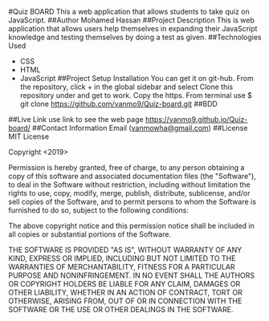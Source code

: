 #Quiz BOARD
This a web application that allows students to take quiz on JavaScript.
##Author
Mohamed Hassan
##Project Description
This is web application that allows users help themselves in expanding their JavaScript knowledge and testing themselves by doing a test as given.
##Technologies Used
* CSS
* HTML
* JavaScript
##Project Setup Installation
You can get it on git-hub. From the repository, click + in the global sidebar and select Clone this repository under and get to work. Copy the https. From terminal use $ git clone https://github.com/vanmo9/Quiz-board.git
##BDD


##Live Link
use link to see the web page https://vanmo9.github.io/Quiz-board/
##Contact Information
Email (vanmowha@gmail.com)
##License
MIT License

Copyright <2019> <MOHAMED HASSAN>

Permission is hereby granted, free of charge, to any person obtaining a copy of this software and associated documentation files (the "Software"), to deal in the Software without restriction, including without limitation the rights to use, copy, modify, merge, publish, distribute, sublicense, and/or sell copies of the Software, and to permit persons to whom the Software is furnished to do so, subject to the following conditions:

The above copyright notice and this permission notice shall be included in all copies or substantial portions of the Software.

THE SOFTWARE IS PROVIDED "AS IS", WITHOUT WARRANTY OF ANY KIND, EXPRESS OR IMPLIED, INCLUDING BUT NOT LIMITED TO THE WARRANTIES OF MERCHANTABILITY, FITNESS FOR A PARTICULAR PURPOSE AND NONINFRINGEMENT. IN NO EVENT SHALL THE AUTHORS OR COPYRIGHT HOLDERS BE LIABLE FOR ANY CLAIM, DAMAGES OR OTHER LIABILITY, WHETHER IN AN ACTION OF CONTRACT, TORT OR OTHERWISE, ARISING FROM, OUT OF OR IN CONNECTION WITH THE SOFTWARE OR THE USE OR OTHER DEALINGS IN THE SOFTWARE.
